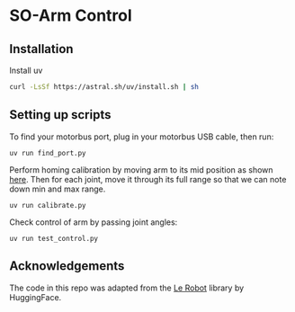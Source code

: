 # SO-Arm Control 

## Installation 

Install uv

```bash
curl -LsSf https://astral.sh/uv/install.sh | sh
```

## Setting up scripts  

To find your motorbus port, plug in your motorbus USB cable, then run: 
```
uv run find_port.py 
```

Perform homing calibration by moving arm to its mid position as shown [here](https://huggingface.co/docs/lerobot/en/so101#calibration-video). Then for each joint, move it through its full range so that we can note down min and max range.
```
uv run calibrate.py 
```

Check control of arm by passing joint angles: 
```
uv run test_control.py 
```


## Acknowledgements 

The code in this repo was adapted from the [Le Robot](https://github.com/huggingface/lerobot) library by HuggingFace. 

